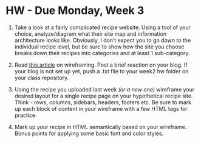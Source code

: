 # HW - Due Monday, Week 3

1. Take a look at a fairly complicated recipe website. Using a tool of your choice, analyze/diagram what their site map and information architecture looks like. Obviously, I don’t expect you to go down to the individual recipe level, but be sure to show how the site you choose breaks down their recipes into categories and at least 1 sub-category.

2. Read [this article](http://mediatemple.net/blog/tips/five-important-considerations-for-wireframing/?utm_source=weekly_newsletter&utm_medium=email&utm_campaign=aug17newsletter) on wireframing. Post a brief reaction on your blog. If your blog is not set up yet, push a .txt file to your week2 hw folder on your class repository.

3. Using the recipe you uploaded last week _(or a new one)_ wireframe your desired layout for a single recipe page on your hypothetical recipe site. Think - rows, columns, sidebars, headers, footers etc. Be sure to mark up each block of content in your wireframe with a few HTML tags for practice.

4. Mark up your recipe in HTML semantically based on your wireframe. Bonus points for applying some basic font and color styles.
